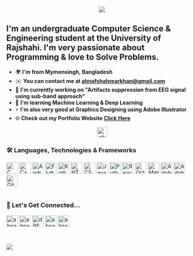 <h1 align="center">
    <img src="https://readme-typing-svg.herokuapp.com/?font=Ebrima&pause=500&size=35&center=true&vCenter=true&width=500&height=70&duration=4000&lines=Hello+There+...;++I'm+<Ahnaf+Shahrear+Khan/>;" />
</h1>

I'm an undergraduate Computer Science & Engineering student at the University of Rajshahi. I'm very passionate about Programming & love to Solve Problems.
----------------------------------------------------------------------------------------------------------------------------------------------------------

* 🌍  **I'm from Mymensingh, Bangladesh**
* ✉️  **You can contact me at [ahnafshahrearkhan@gmail.com](mailto:ahnafshahrearkhan@gmail.com)**
* 🚀  **I'm currently working on "Artifacts suppression from EEG signal using sub-band approach"**
* 🧠  **I'm learning Machine Learning & Deep Learning**
* ⚡  **I'm also very good at Graphics Designing using Adobe Illustrator**
* 🌐  **Check out my Portfolio Website [Click Here](https://ahnafshahrear.github.io/Ahnafs-Portfolio-Website)**

<p align="center"> <img src="https://komarev.com/ghpvc/?username=ahnafshahrear&label=PROFILE%20VIEWS&color=0e75b6&style=flat" alt="ahnafshahrear" height=27 /> </p>

<!--- [![CF](https://cp-logo.vercel.app/codeforces/AhnafShahrearKhan?logo=true)](https://codeforces.com/profile/AhnafShahrearKhan) --->

### 🛠 Languages, Technologies & Frameworks
<div align="left"> 
  <img src="https://img.shields.io/badge/C-282C34?logo=c&logoColor=yellow" alt="C" title="C" height="30" />
  <img src="https://img.shields.io/badge/C++-282C34?logo=c%2B%2B&logoColor=blue" alt="C++" title="C++" height="30" />
  <img src="https://img.shields.io/badge/Android-282C34?logo=android&logoColor=3DDC84" alt="Android" title="Android" height="30" />
  <img src="https://img.shields.io/badge/Flutter-282C34?logo=flutter&logoColor=02569B" alt="Flutter" title="Flutter" height="30" />
  <img src="https://img.shields.io/badge/Kotlin-282C34?logo=kotlin&logoColor=#7F52FF" alt="Kotlin" title="Kotlin" height="30" />
  <img src="https://img.shields.io/badge/HTML5-282C34?logo=html5&logoColor=E34F26" alt="HTML5" title="HTML5" height="30" />
  <img src="https://img.shields.io/badge/CSS3-282C34?logo=css3&logoColor=1572B6" alt="CSS" title="CSS" height="30" />
  <img src="https://img.shields.io/badge/JavaScript-282C34?logo=javascript&logoColor=F7DF1E" alt="JavaScript" title="JavaScript" height="30" />
  <img src="https://img.shields.io/badge/Python-282C34?logo=python&logoColor=#3776AB" alt="Python" title="Python" height="30" /> 
  <img src="https://img.shields.io/badge/React-282C34?logo=react&logoColor=#61DAFB" alt="React" title="React" height="30" />
  <img src="https://img.shields.io/badge/Octave-282C34?logo=octave&logoColor=#0790C0" alt="Octave" title="Octave" height="30" />
  <img src="https://img.shields.io/badge/MariaDB-282C34?logo=mariadb&logoColor=blue" alt="MariaDB" title="MariaDB" height="30" />
  <img src="https://img.shields.io/badge/Illustrator-282C34?logo=adobeillustrator&logoColor=#FF9A00" alt="Adobe Illustrator" title="Adobe Illustrator" height="30" />
  <img src="https://img.shields.io/badge/Photoshop-282C34?logo=adobephotoshop&logoColor=#31A8FF" alt="Adobe Photoshop" title="Adobe Photoshop" height="30" />
  <img src="https://img.shields.io/badge/Git-282C34?logo=git&logoColor=F05032" alt="Git" title="Git" height="30" />
</div> <br/>

### 🔗 Let's Get Connected...
<p align="left">
    <a href="https://linkedin.com/in/ahnafshahrearkhan" target="blank"><img align="center" src="https://img.shields.io/badge/LinkedIn-282C34?logo=linkedin&logoColor=blue" alt="ahnaf shahrear khan" height="30" /></a>
    <a href="https://fb.com/ahnafshahrearkhan" target="blank"><img align="center" src="https://img.shields.io/badge/Facebook-282C34?logo=facebook&logoColor=blue" alt="ahnaf shahrear khan" height="30" /></a>
    <a href="https://discord.gg/d9SwaSTK" target="blank"><img align="center" src="https://img.shields.io/badge/GitHub-282C34?logo=github&logoColor=#1877F2" alt="d9SwaSTK" height="30" /></a>
    <a href="https://codeforces.com/profile/ahnafshahrearkhan" target="blank"><img align="center" src="https://img.shields.io/badge/CodeForces-282C34?logo=codeforces&logoColor=#1877F2" alt="ahnafshahrearkhan" height="30" /></a>
   <a href="https://instagram.com/ahnafshahrear" target="blank"><img align="center" src="https://img.shields.io/badge/Instagram-282C34?logo=instagram&logoColor=#1877F2" alt="ahnafshahrear" height="30" /></a>
</p> <br/>

![](https://leetcard.jacoblin.cool/ahnafshahrear?ext=heatmap)
